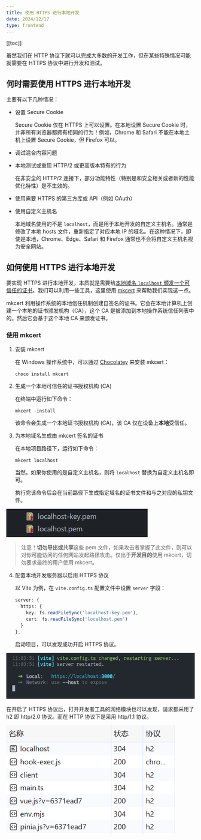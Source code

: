 ```yaml
---
title: 使用 HTTPS 进行本地开发
date: 2024/12/17
type: frontend
---
```


[[toc]]

虽然我们在 HTTP 协议下就可以完成大多数的开发工作，但在某些特殊情况可能就需要在 HTTPS 协议中进行开发和测试。

## 何时需要使用 HTTPS 进行本地开发

主要有以下几种情况：

- 设置 Secure Cookie

  Secure Cookie 仅在 HTTPS 上可以设置。在本地设置 Secure Cookie 时，并非所有浏览器都拥有相同的行为！例如，Chrome 和 Safari 不能在本地主机上设置 Secure Cookie，但 Firefox 可以。

- 调试混合内容问题

- 本地测试或重现 HTTP/2 或更高版本特有的行为

  在非安全的 HTTP/2 连接下，部分功能特性（特别是和安全相关或者新的性能优化特性）是不生效的。

- 使用需要 HTTPS 的第三方库或 API（例如 OAuth）

- 使用自定义主机名

  本地域名使用的不是 `localhost`，而是用于本地开发的自定义主机名。通常是修改了本地 hosts 文件，重新指定了对应本地 IP 的域名。在这种情况下，即使是本地，Chrome、Edge、Safari 和 Firefox 通常也不会将自定义主机名视为安全网站。

## 如何使用 HTTPS 进行本地开发

要实现 HTTPS 进行本地开发，本质就是需要给<u>本地域名 `localhost` 颁发一个可信任的证书</u>。我们可以利用一些工具，这里使用  [mkcert](https://github.com/FiloSottile/mkcert) 来帮助我们实现这一点。

mkcert 利用操作系统的本地信任机制创建自签名的证书。它会在本地计算机上创建一个本地的证书颁发机构（CA），这个 CA 是被添加到本地操作系统信任列表中的。然后它会基于这个本地 CA 来颁发证书。

### 使用 mkcert

1. 安装 mkcert

   在 Windows 操作系统中，可以通过 [Chocolatey](https://community.chocolatey.org/courses/installation/installing?method=installing-chocolatey) 来安装 mkcert：

   ```shell
   choco install mkcert
   ```

2. 生成一个本地可信任的证书授权机构 (CA)

   在终端中运行如下命令：

   ```shell
   mkcert -install
   ```

   该命令会生成一个本地证书授权机构 (CA)，该 CA 仅在设备上**本地**受信任。

3. 为本地域名生成由 mkcert 签名的证书

   在本地项目路径下，运行如下命令：

   ```shell
   mkcert localhost
   ```

   当然，如果你使用的是自定义主机名，则将 `localhost` 替换为自定义主机名即可。

   执行完该命令后会在当前路径下生成指定域名的证书文件和与之对应的私钥文件。

![20241217-105956](./20241217-105956.png)

> 注意！**切勿导出或共享**这些 pem 文件，如果攻击者掌握了此文件，则可以对你可能访问的任何网站发起路径攻击。仅出于**开发目的**使用 mkcert，切勿要求最终的用户使用 mkcert。

4. 配置本地开发服务器以启用 HTTPS 协议

   以 Vite 为例，在 `vite.config.ts` 配置文件中设置 `server` 字段：

   ```ts
   server: {
     https: {
       key: fs.readFileSync('localhost-key.pem'),
       cert: fs.readFileSync('localhost.pem')
     }
   },
   ```

   启动项目，可以发现成功开启 HTTPS 协议。

![20241217-110519](./20241217-110519.png)

在开启了 HTTPS 协议后，打开开发者工具的网络模块也可以发现，请求都采用了 h2 即 http/2.0 协议。而在 HTTP 协议下是采用 http/1.1 协议。

![20241217-110817](./20241217-110817.png)